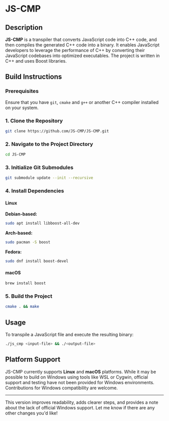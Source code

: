 # JS-CMP

## Description

**JS-CMP** is a transpiler that converts JavaScript code into C++ code, and then compiles the generated C++ code into a
binary. It enables JavaScript developers to leverage the performance of C++ by converting their JavaScript codebases
into optimized executables. The project is written in C++ and uses Boost libraries.

## Build Instructions

### Prerequisites

Ensure that you have `git`, `cmake` and `g++` or another C++ compiler installed on your system.

### 1. Clone the Repository

```bash
git clone https://github.com/JS-CMP/JS-CMP.git
```

### 2. Navigate to the Project Directory

```bash
cd JS-CMP
```

### 3. Initialize Git Submodules

```bash
git submodule update --init --recursive
```

### 4. Install Dependencies

#### Linux

**Debian-based:**

```bash
sudo apt install libboost-all-dev
```

**Arch-based:**

```bash
sudo pacman -S boost
```

**Fedora:**

```bash
sudo dnf install boost-devel
```

#### macOS

```bash
brew install boost
```

### 5. Build the Project

```bash
cmake . && make
```

## Usage

To transpile a JavaScript file and execute the resulting binary:

```bash
./js_cmp <input-file> && ./<output-file>
```

## Platform Support

JS-CMP currently supports **Linux** and **macOS** platforms. While it may be possible to build on Windows using tools
like WSL or Cygwin, official support and testing have not been provided for Windows environments. Contributions for
Windows compatibility are welcome.

---

This version improves readability, adds clearer steps, and provides a note about the lack of official Windows support.
Let me know if there are any other changes you'd like!